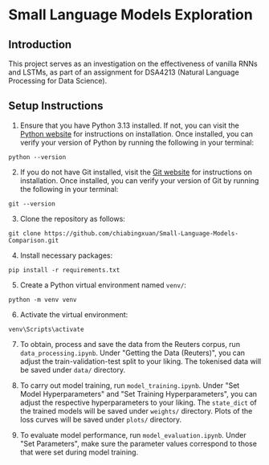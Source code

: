 # Small Language Models Exploration

## Introduction
This project serves as an investigation on the effectiveness of vanilla RNNs and LSTMs, as part of an assignment for DSA4213 (Natural Language Processing for Data Science).

## Setup Instructions
1. Ensure that you have Python 3.13 installed. If not, you can visit the [Python website](https://www.python.org/downloads/) for instructions on installation. Once installed, you can verify your version of Python by running the following in your terminal:

```
python --version
```

2. If you do not have Git installed, visit the [Git website](https://git-scm.com/downloads) for instructions on installation. Once installed, you can verify your version of Git by running the following in your terminal:

```
git --version
```

3. Clone the repository as follows:
```
git clone https://github.com/chiabingxuan/Small-Language-Models-Comparison.git
```

4. Install necessary packages:
```
pip install -r requirements.txt
```

5. Create a Python virtual environment named `venv/`:

```
python -m venv venv
```

6. Activate the virtual environment:

```
venv\Scripts\activate
```

7. To obtain, process and save the data from the Reuters corpus, run `data_processing.ipynb`. Under "Getting the Data (Reuters)", you can adjust the train-validation-test split to your liking. The tokenised data will be saved under `data/` directory.

8. To carry out model training, run `model_training.ipynb`. Under "Set Model Hyperparameters" and "Set Training Hyperparameters", you can adjust the respective hyperparameters to your liking. The `state_dict` of the trained models will be saved under `weights/` directory. Plots of the loss curves will be saved under `plots/` directory.

9. To evaluate model performance, run `model_evaluation.ipynb`. Under "Set Parameters", make sure the parameter values correspond to those that were set during model training.